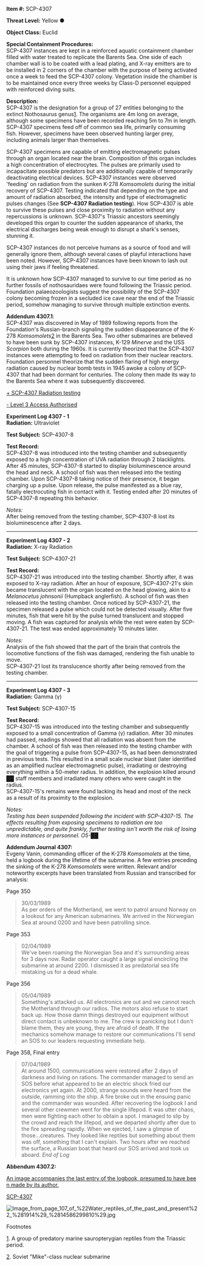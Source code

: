 **Item #:** SCP-4307

**Threat Level:** Yellow ●

**Object Class:** Euclid

**Special Containment Procedures:**  
SCP-4307 instances are kept in a reinforced aquatic containment chamber filled with water treated to replicate the Barents Sea. One side of each chamber wall is to be coated with a lead plating, and X-ray emitters are to be installed in 2 corners of the chamber with the purpose of being activated once a week to feed the SCP-4307 colony. Vegetation inside the chamber is to be maintained once every three weeks by Class-D personnel equipped with reinforced diving suits.

**Description:**  
SCP-4307 is the designation for a group of 27 entities belonging to the extinct Nothosaurus genus[1](javascript:;). The organisms are 4m long on average, although some specimens have been recorded reaching 5m to 7m in length. SCP-4307 specimens feed off of common sea life, primarily consuming fish. However, specimens have been observed hunting larger prey, including animals larger than themselves.

SCP-4307 specimens are capable of emitting electromagnetic pulses through an organ located near the brain. Composition of this organ includes a high concentration of electrocytes. The pulses are primarily used to incapacitate possible predators but are additionally capable of temporarily deactivating electrical devices. SCP-4307 instances were observed 'feeding' on radiation from the sunken K-278 _Komsomolets_ during the initial recovery of SCP-4307. Testing indicated that depending on the type and amount of radiation absorbed, the intensity and type of electromagnetic pulses changes (See **SCP-4307 Radiation testing**). How SCP-4307 is able to survive these pulses and close proximity to radiation without any repercussions is unknown. SCP-4307's Triassic ancestors seemingly developed this organ to counter the sudden appearance of sharks, the electrical discharges being weak enough to disrupt a shark's senses, stunning it.

SCP-4307 instances do not perceive humans as a source of food and will generally ignore them, although several cases of playful interactions have been noted. However, SCP-4307 instances have been known to lash out using their jaws if feeling threatened.

It is unknown how SCP-4307 managed to survive to our time period as no further fossils of nothosauridaes were found following the Triassic period. Foundation palaeozoologists suggest the possibility of the SCP-4307 colony becoming frozen in a secluded ice cave near the end of the Triassic period, somehow managing to survive through multiple extinction events.

**Addendum 4307.1**:  
SCP-4307 was discovered in May of 1989 following reports from the Foundation's Russian-branch signaling the sudden disappearance of the K-278 _Komsomolets_[2](javascript:;) in the Barents Sea. Two other submarines are believed to have been sunk by SCP-4307 instances, K-129 _Minerve_ and the USS _Scorpion_ both during the 1960s. It is currently theorized that the SCP-4307 instances were attempting to feed on radiation from their nuclear reactors. Foundation personnel theorize that the sudden flaring of high energy radiation caused by nuclear bomb tests in 1945 awoke a colony of SCP-4307 that had been dormant for centuries. The colony then made its way to the Barents Sea where it was subsequently discovered.

[+ SCP-4307 Radiation testing](javascript:;)

[\- Level 3 Access Authorised](javascript:;)

**Experiment Log 4307 - 1**  
**Radiation:** Ultraviolet

**Test Subject:** SCP-4307-8

**Test Record:**  
SCP-4307-8 was introduced into the testing chamber and subsequently exposed to a high concentration of UVA radiation through 2 blacklights. After 45 minutes, SCP-4307-8 started to display bioluminescence around the head and neck. A school of fish was then released into the testing chamber. Upon SCP-4307-8 taking notice of their presence, it began charging up a pulse. Upon release, the pulse manifested as a blue ray, fatally electrocuting fish in contact with it. Testing ended after 20 minutes of SCP-4307-8 repeating this behavior.

_Notes:_  
After being removed from the testing chamber, SCP-4307-8 lost its bioluminescence after 2 days.

* * *

**Experiment Log 4307 - 2**  
**Radiation:** X-ray Radiation

**Test Subject:** SCP-4307-21

**Test Record:**  
SCP-4307-21 was introduced into the testing chamber. Shortly after, it was exposed to X-ray radiation. After an hour of exposure, SCP-4307-21's skin became translucent with the organ located on the head glowing, akin to a _Melanocetus johnsonii_ (Humpback anglerfish). A school of fish was then released into the testing chamber. Once noticed by SCP-4307-21, the specimen released a pulse which could not be detected visually. After five minutes, fish that were hit by the pulse turned translucent and stopped moving. A fish was captured for analysis while the rest were eaten by SCP-4307-21. The test was ended approximately 10 minutes later.

_Notes:_  
Analysis of the fish showed that the part of the brain that controls the locomotive functions of the fish was damaged, rendering the fish unable to move.  
SCP-4307-21 lost its translucence shortly after being removed from the testing chamber.

* * *

**Experiment Log 4307 - 3**  
**Radiation:** Gamma (γ)

**Test Subject:** SCP-4307-15

**Test Record:**  
SCP-4307-15 was introduced into the testing chamber and subsequently exposed to a small concentration of Gamma (γ) radiation. After 30 minutes had passed, readings showed that all radiation was absent from the chamber. A school of fish was then released into the testing chamber with the goal of triggering a pulse from SCP-4307-15, as had been demonstrated in previous tests. This resulted in a small scale nuclear blast (later identified as an amplified nuclear electromagnetic pulse), irradiating or destroying everything within a 50-meter radius. In addition, the explosion killed around ██ staff members and irradiated many others who were caught in the radius.  
SCP-4307-15's remains were found lacking its head and most of the neck as a result of its proximity to the explosion.

_Notes:_  
_Testing has been suspended following the incident with SCP-4307-15. The effects resulting from exposing specimens to radiation are too unpredictable, and quite frankly, further testing isn't worth the risk of losing more instances or personnel. O5-██_

**Addendum Journal 4307:**  
Evgeny Vanin, commanding officer of the K-278 _Komsomolets_ at the time, held a logbook during the lifetime of the submarine. A few entries preceding the sinking of the K-278 _Komsomolets_ were written. Relevant and/or noteworthy excerpts have been translated from Russian and transcribed for analysis:

Page 350

> 30/03/1989  
> As per orders of the Motherland, we went to patrol around Norway on a lookout for any American submarines. We arrived in the Norwegian Sea at around 0200 and have been patrolling since.

Page 353

> 02/04/1989  
> We've been roaming the Norwegian Sea and it's surrounding areas for 3 days now. Radar operator caught a large signal encircling the submarine at around 2200. I dismissed it as predatorial sea life mistaking us for a dead whale.

Page 356

> 05/04/1989  
> Something's attacked us. All electronics are out and we cannot reach the Motherland through our radios. The motors also refuse to start back up. How those damn things destroyed our equipment without direct contact is unbeknown to me. The crew is panicking but I don't blame them, they are young, they are afraid of death. If the mechanics somehow manage to restore our communications I'll send an SOS to our leaders requesting immediate help.

Page 358, Final entry

> 07/04/1989  
> At around 1500, communications were restored after 2 days of darkness and living on rations. The commander managed to send an SOS before what appeared to be an electric shock fried our electronics yet again. At 2000, strange sounds were heard from the outside, ramming into the ship. A fire broke out in the ensuing panic and the commander was wounded. After recovering the logbook I and several other crewmen went for the single lifepod. It was utter chaos, men were fighting each other to obtain a spot. I managed to slip by the crowd and reach the lifepod, and we departed shortly after due to the fire spreading rapidly. When we ejected, I saw a glimpse of those…creatures. They looked like reptiles but something about them was off, something that I can't explain. Two hours after we reached the surface, a Russian boat that heard our SOS arrived and took us aboard. _End of Log_

**Abbendum 4307.2:**

[An image accompanies the last entry of the logbook, presumed to have been made by its author.](javascript:;)

[SCP-4307](javascript:;)

  
![Image_from_page_107_of_%22Water_reptiles_of_the_past_and_present%22_%281914%29_%2814586299810%29.jpg](https://upload.wikimedia.org/wikipedia/commons/5/5d/Image_from_page_107_of_%22Water_reptiles_of_the_past_and_present%22_%281914%29_%2814586299810%29.jpg)

Footnotes

[1](javascript:;). A group of predatory marine sauropterygian reptiles from the Triassic period.

[2](javascript:;). Soviet "Mike"-class nuclear submarine